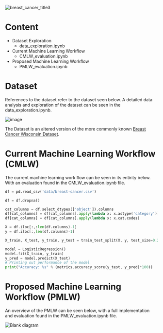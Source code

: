 ![breast_cancer_title3](https://github.com/Bouza1/breast_cancer_classification/assets/97123953/8b0fea20-fe16-4b09-a8f8-1fa432dc0c40)

# Content
- Dataset Exploration
  - data_exploration.ipynb
- Current Machine Learning Workflow
  - CMLW_evaluation.ipynb
- Proposed Machine Learning Workflow
  - PMLW_evaluation.ipynb

# Dataset
References to the dataset refer to the dataset seen below. A detailed data analysis and exploration of the dataset can be seen in the data_exploration.ipynb. 

![image](https://github.com/Bouza1/breast_cancer_classification/assets/97123953/8bda2e0d-8fb8-4a27-8a4c-f72f892eea65)

The Dataset is an altered version of the more commonly known [Breast Cancer Wisconsin Dataset](https://archive.ics.uci.edu/dataset/17/breast+cancer+wisconsin+diagnostic).

# Current Machine Learning Workflow (CMLW)
The current machine learning work flow can be seen in its entirity below. With an evaluation found in the CMLW_evaluation.ipynb file.

``` python
df = pd.read_csv('data/breast-cancer.csv')

df = df.dropna()

cat_columns = df.select_dtypes(['object']).columns
df[cat_columns] = df[cat_columns].apply(lambda x: x.astype('category'))
df[cat_columns] = df[cat_columns].apply(lambda x: x.cat.codes)

X = df.iloc[:,:len(df.columns)-1]
y = df.iloc[:,len(df.columns)-1]

X_train, X_test, y_train, y_test = train_test_split(X, y, test_size=0.2, random_state=1, stratify=None)

model = LogisticRegression()
model.fit(X_train, y_train)
y_pred = model.predict(X_test)
# Printing out performance of the model
print("Accuracy: %s" % (metrics.accuracy_score(y_test, y_pred)*100))                                                                         
```

# Proposed Machine Learning Workflow (PMLW)
An overview of the PMLW can be seen below, with a full implementation and evaluation found in the PMLW_evaluation.ipynb file.

![Blank diagram](https://github.com/Bouza1/breast_cancer_classification/assets/97123953/34625376-fdac-4e35-8ea5-bd6d33a791b9)
